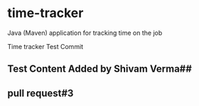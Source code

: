# time-tracker
Java (Maven) application for tracking time on the job

Time tracker
Test Commit

## Test Content Added by Shivam Verma##

## pull request#3 ##

